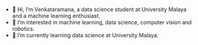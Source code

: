 - 👋 Hi, I’m Venkataramana, a data science student at University Malaya and a machine learning enthusiast.
- 👀 I’m interested in machine learning, data science, computer vision and robotics.
- 🌱 I’m currently learning data science at University Malaya.

<!---
venkataramana1257/venkataramana1257 is a ✨ special ✨ repository because its `README.md` (this file) appears on your GitHub profile.
You can click the Preview link to take a look at your changes.
--->
